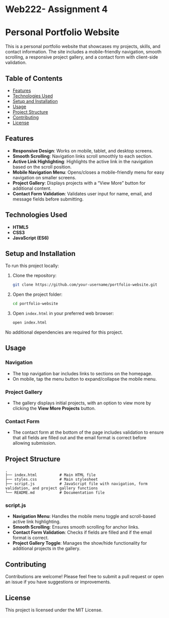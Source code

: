# Web222- Assignment 4 

# Personal Portfolio Website

This is a personal portfolio website that showcases my projects, skills, and contact information. The site includes a mobile-friendly navigation, smooth scrolling, a responsive project gallery, and a contact form with client-side validation.

## Table of Contents
- [Features](#features)
- [Technologies Used](#technologies-used)
- [Setup and Installation](#setup-and-installation)
- [Usage](#usage)
- [Project Structure](#project-structure)
- [Contributing](#contributing)
- [License](#license)


## Features
- **Responsive Design**: Works on mobile, tablet, and desktop screens.
- **Smooth Scrolling**: Navigation links scroll smoothly to each section.
- **Active Link Highlighting**: Highlights the active link in the navigation based on the scroll position.
- **Mobile Navigation Menu**: Opens/closes a mobile-friendly menu for easy navigation on smaller screens.
- **Project Gallery**: Displays projects with a “View More” button for additional content.
- **Contact Form Validation**: Validates user input for name, email, and message fields before submitting.

## Technologies Used
- **HTML5**
- **CSS3**
- **JavaScript (ES6)**

## Setup and Installation
To run this project locally:

1. Clone the repository:
   ```bash
   git clone https://github.com/your-username/portfolio-website.git
   ```
2. Open the project folder:
   ```bash
   cd portfolio-website
   ```
3. Open `index.html` in your preferred web browser:
   ```bash
   open index.html
   ```

No additional dependencies are required for this project.

## Usage

### Navigation
- The top navigation bar includes links to sections on the homepage.
- On mobile, tap the menu button to expand/collapse the mobile menu.

### Project Gallery
- The gallery displays initial projects, with an option to view more by clicking the **View More Projects** button.

### Contact Form
- The contact form at the bottom of the page includes validation to ensure that all fields are filled out and the email format is correct before allowing submission.

## Project Structure
```plaintext
.
├── index.html          # Main HTML file
├── styles.css          # Main stylesheet
├── script.js           # JavaScript file with navigation, form validation, and project gallery functions
└── README.md           # Documentation file
```

### script.js
- **Navigation Menu**: Handles the mobile menu toggle and scroll-based active link highlighting.
- **Smooth Scrolling**: Ensures smooth scrolling for anchor links.
- **Contact Form Validation**: Checks if fields are filled and if the email format is correct.
- **Project Gallery Toggle**: Manages the show/hide functionality for additional projects in the gallery.

## Contributing
Contributions are welcome! Please feel free to submit a pull request or open an issue if you have suggestions or improvements.

## License
This project is licensed under the MIT License.

